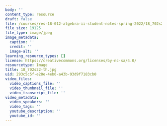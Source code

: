 ```yaml
---
body: ''
content_type: resource
draft: false
file: /courses/res-18-012-algebra-ii-student-notes-spring-2022/18_702s22-th.jpg
file_size: 19125
file_type: image/jpeg
image_metadata:
  caption: ''
  credit: ''
  image-alt: ''
learning_resource_types: []
license: https://creativecommons.org/licenses/by-nc-sa/4.0/
resourcetype: Image
title: 18_702s22-th.jpg
uid: 293c5c5f-e28e-4eb6-a43b-93d9f7183cb0
video_files:
  video_captions_file: ''
  video_thumbnail_file: ''
  video_transcript_file: ''
video_metadata:
  video_speakers: ''
  video_tags: ''
  youtube_description: ''
  youtube_id: ''
---
```

